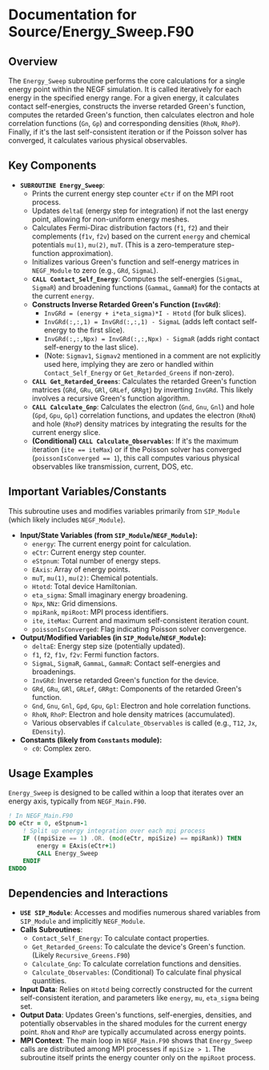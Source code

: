 # Documentation for Source/Energy_Sweep.F90

## Overview

The `Energy_Sweep` subroutine performs the core calculations for a single energy point within the NEGF simulation. It is called iteratively for each energy in the specified energy range. For a given energy, it calculates contact self-energies, constructs the inverse retarded Green's function, computes the retarded Green's function, then calculates electron and hole correlation functions (`Gn`, `Gp`) and corresponding densities (`RhoN`, `RhoP`). Finally, if it's the last self-consistent iteration or if the Poisson solver has converged, it calculates various physical observables.

## Key Components

- **`SUBROUTINE Energy_Sweep`**:
    - Prints the current energy step counter `eCtr` if on the MPI root process.
    - Updates `deltaE` (energy step for integration) if not the last energy point, allowing for non-uniform energy meshes.
    - Calculates Fermi-Dirac distribution factors (`f1`, `f2`) and their complements (`f1v`, `f2v`) based on the current `energy` and chemical potentials `mu(1)`, `mu(2)`, `muT`. (This is a zero-temperature step-function approximation).
    - Initializes various Green's function and self-energy matrices in `NEGF_Module` to zero (e.g., `GRd`, `SigmaL`).
    - **`CALL Contact_Self_Energy`**: Computes the self-energies (`SigmaL`, `SigmaR`) and broadening functions (`GammaL`, `GammaR`) for the contacts at the current `energy`.
    - **Constructs Inverse Retarded Green's Function (`InvGRd`)**:
        - `InvGRd = (energy + i*eta_sigma)*I - Htotd` (for bulk slices).
        - `InvGRd(:,:,1) = InvGRd(:,:,1) - SigmaL` (adds left contact self-energy to the first slice).
        - `InvGRd(:,:,Npx) = InvGRd(:,:,Npx) - SigmaR` (adds right contact self-energy to the last slice).
        - (Note: `Sigmav1`, `Sigmav2` mentioned in a comment are not explicitly used here, implying they are zero or handled within `Contact_Self_Energy` or `Get_Retarded_Greens` if non-zero).
    - **`CALL Get_Retarded_Greens`**: Calculates the retarded Green's function matrices (`GRd`, `GRu`, `GRl`, `GRLef`, `GRRgt`) by inverting `InvGRd`. This likely involves a recursive Green's function algorithm.
    - **`CALL Calculate_Gnp`**: Calculates the electron (`Gnd`, `Gnu`, `Gnl`) and hole (`Gpd`, `Gpu`, `Gpl`) correlation functions, and updates the electron (`RhoN`) and hole (`RhoP`) density matrices by integrating the results for the current energy slice.
    - **(Conditional) `CALL Calculate_Observables`**: If it's the maximum iteration (`ite == iteMax`) or if the Poisson solver has converged (`poissonIsConverged == 1`), this call computes various physical observables like transmission, current, DOS, etc.

## Important Variables/Constants

This subroutine uses and modifies variables primarily from `SIP_Module` (which likely includes `NEGF_Module`).
- **Input/State Variables (from `SIP_Module`/`NEGF_Module`):**
    - `energy`: The current energy point for calculation.
    - `eCtr`: Current energy step counter.
    - `eStpnum`: Total number of energy steps.
    - `EAxis`: Array of energy points.
    - `muT`, `mu(1)`, `mu(2)`: Chemical potentials.
    - `Htotd`: Total device Hamiltonian.
    - `eta_sigma`: Small imaginary energy broadening.
    - `Npx`, `NNz`: Grid dimensions.
    - `mpiRank`, `mpiRoot`: MPI process identifiers.
    - `ite`, `iteMax`: Current and maximum self-consistent iteration count.
    - `poissonIsConverged`: Flag indicating Poisson solver convergence.
- **Output/Modified Variables (in `SIP_Module`/`NEGF_Module`):**
    - `deltaE`: Energy step size (potentially updated).
    - `f1`, `f2`, `f1v`, `f2v`: Fermi function factors.
    - `SigmaL`, `SigmaR`, `GammaL`, `GammaR`: Contact self-energies and broadenings.
    - `InvGRd`: Inverse retarded Green's function for the device.
    - `GRd`, `GRu`, `GRl`, `GRLef`, `GRRgt`: Components of the retarded Green's function.
    - `Gnd`, `Gnu`, `Gnl`, `Gpd`, `Gpu`, `Gpl`: Electron and hole correlation functions.
    - `RhoN`, `RhoP`: Electron and hole density matrices (accumulated).
    - Various observables if `Calculate_Observables` is called (e.g., `T12`, `Jx`, `EDensity`).
- **Constants (likely from `Constants` module):**
    - `c0`: Complex zero.

## Usage Examples

`Energy_Sweep` is designed to be called within a loop that iterates over an energy axis, typically from `NEGF_Main.F90`.

```fortran
! In NEGF_Main.F90
DO eCtr = 0, eStpnum-1
    ! Split up energy integration over each mpi process
    IF ((mpiSize == 1) .OR. (mod(eCtr, mpiSize) == mpiRank)) THEN
        energy = EAxis(eCtr+1)
        CALL Energy_Sweep
    ENDIF
ENDDO
```

## Dependencies and Interactions

- **`USE SIP_Module`**: Accesses and modifies numerous shared variables from `SIP_Module` and implicitly `NEGF_Module`.
- **Calls Subroutines**:
    - `Contact_Self_Energy`: To calculate contact properties.
    - `Get_Retarded_Greens`: To calculate the device's Green's function. (Likely `Recursive_Greens.F90`)
    - `Calculate_Gnp`: To calculate correlation functions and densities.
    - `Calculate_Observables`: (Conditional) To calculate final physical quantities.
- **Input Data**: Relies on `Htotd` being correctly constructed for the current self-consistent iteration, and parameters like `energy`, `mu`, `eta_sigma` being set.
- **Output Data**: Updates Green's functions, self-energies, densities, and potentially observables in the shared modules for the current energy point. `RhoN` and `RhoP` are typically accumulated across energy points.
- **MPI Context**: The main loop in `NEGF_Main.F90` shows that `Energy_Sweep` calls are distributed among MPI processes if `mpiSize > 1`. The subroutine itself prints the energy counter only on the `mpiRoot` process.

